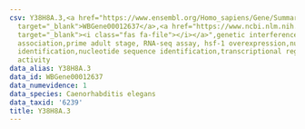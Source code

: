 ```yaml
---
csv: Y38H8A.3,<a href="https://www.ensembl.org/Homo_sapiens/Gene/Summary?db=core;g=WBGene00012637"
  target="_blank">WBGene00012637</a>,<a href="https://www.ncbi.nlm.nih.gov/pubmed/30894454"
  target="_blank"><i class="fas fa-file"></i></a>",genetic interference,functional
  association,prime adult stage, RNA-seq assay, hsf-1 overexpression,nucleotide sequence
  identification,nucleotide sequence identification,transcriptional regulation,up-regulates
  activity
data_alias: Y38H8A.3
data_id: WBGene00012637
data_numevidence: 1
data_species: Caenorhabditis elegans
data_taxid: '6239'
title: Y38H8A.3
---
```

